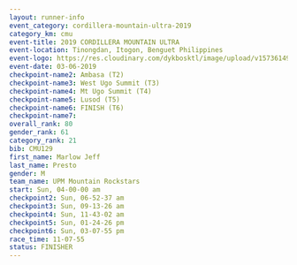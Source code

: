```yaml
---
layout: runner-info 
event_category: cordillera-mountain-ultra-2019 
category_km: cmu 
event-title: 2019 CORDILLERA MOUNTAIN ULTRA 
event-location: Tinongdan, Itogon, Benguet Philippines 
event-logo: https://res.cloudinary.com/dykbosktl/image/upload/v1573614960/Logo/Cordillera-Mountain-Ultra-2019-1280_wxhrmh.jpg 
event-date: 03-06-2019 
checkpoint-name2: Ambasa (T2) 
checkpoint-name3: West Ugo Summit (T3) 
checkpoint-name4: Mt Ugo Summit (T4) 
checkpoint-name5: Lusod (T5) 
checkpoint-name6: FINISH (T6) 
checkpoint-name7: 
overall_rank: 80
gender_rank: 61
category_rank: 21
bib: CMU129
first_name: Marlow Jeff
last_name: Presto
gender: M
team_name: UPM Mountain Rockstars
start: Sun, 04-00-00 am
checkpoint2: Sun, 06-52-37 am
checkpoint3: Sun, 09-13-26 am
checkpoint4: Sun, 11-43-02 am
checkpoint5: Sun, 01-24-26 pm
checkpoint6: Sun, 03-07-55 pm
race_time: 11-07-55
status: FINISHER
---
```

